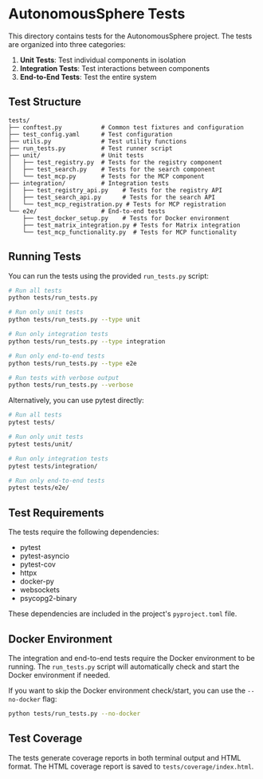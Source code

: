 # AutonomousSphere Tests

This directory contains tests for the AutonomousSphere project. The tests are organized into three categories:

1. **Unit Tests**: Test individual components in isolation
2. **Integration Tests**: Test interactions between components
3. **End-to-End Tests**: Test the entire system

## Test Structure

```
tests/
├── conftest.py           # Common test fixtures and configuration
├── test_config.yaml      # Test configuration
├── utils.py              # Test utility functions
├── run_tests.py          # Test runner script
├── unit/                 # Unit tests
│   ├── test_registry.py  # Tests for the registry component
│   ├── test_search.py    # Tests for the search component
│   └── test_mcp.py       # Tests for the MCP component
├── integration/          # Integration tests
│   ├── test_registry_api.py    # Tests for the registry API
│   ├── test_search_api.py      # Tests for the search API
│   └── test_mcp_registration.py # Tests for MCP registration
└── e2e/                  # End-to-end tests
    ├── test_docker_setup.py    # Tests for Docker environment
    ├── test_matrix_integration.py # Tests for Matrix integration
    └── test_mcp_functionality.py  # Tests for MCP functionality
```

## Running Tests

You can run the tests using the provided `run_tests.py` script:

```bash
# Run all tests
python tests/run_tests.py

# Run only unit tests
python tests/run_tests.py --type unit

# Run only integration tests
python tests/run_tests.py --type integration

# Run only end-to-end tests
python tests/run_tests.py --type e2e

# Run tests with verbose output
python tests/run_tests.py --verbose
```

Alternatively, you can use pytest directly:

```bash
# Run all tests
pytest tests/

# Run only unit tests
pytest tests/unit/

# Run only integration tests
pytest tests/integration/

# Run only end-to-end tests
pytest tests/e2e/
```

## Test Requirements

The tests require the following dependencies:

- pytest
- pytest-asyncio
- pytest-cov
- httpx
- docker-py
- websockets
- psycopg2-binary

These dependencies are included in the project's `pyproject.toml` file.

## Docker Environment

The integration and end-to-end tests require the Docker environment to be running. The `run_tests.py` script will automatically check and start the Docker environment if needed.

If you want to skip the Docker environment check/start, you can use the `--no-docker` flag:

```bash
python tests/run_tests.py --no-docker
```

## Test Coverage

The tests generate coverage reports in both terminal output and HTML format. The HTML coverage report is saved to `tests/coverage/index.html`.
```